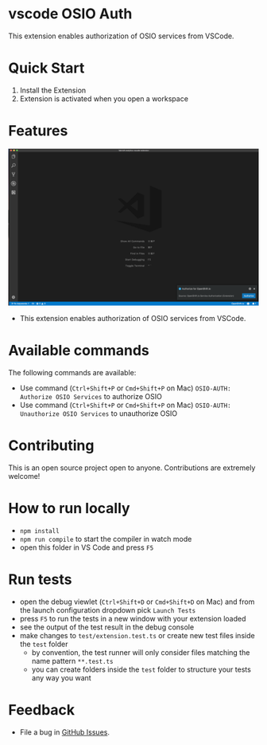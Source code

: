 # vscode OSIO Auth

This extension enables authorization of OSIO services from VSCode.


Quick Start
============
1. Install the Extension
2. Extension is activated when you open a workspace

Features
=========
![ screencast ](images/authOsio.png)

* This extension enables authorization of OSIO services from VSCode.


Available commands
==========================
The following commands are available:

- Use command (`Ctrl+Shift+P` or `Cmd+Shift+P` on Mac) `OSIO-AUTH: Authorize OSIO Services` to authorize OSIO
- Use command (`Ctrl+Shift+P` or `Cmd+Shift+P` on Mac) `OSIO-AUTH: Unauthorize OSIO Services` to unauthorize OSIO


Contributing
===============
This is an open source project open to anyone. Contributions are extremely welcome!



# How to run locally

* `npm install`
* `npm run compile` to start the compiler in watch mode
* open this folder in VS Code and press `F5`


# Run tests
* open the debug viewlet (`Ctrl+Shift+D` or `Cmd+Shift+D` on Mac) and from the launch configuration dropdown pick `Launch Tests`
* press `F5` to run the tests in a new window with your extension loaded
* see the output of the test result in the debug console
* make changes to `test/extension.test.ts` or create new test files inside the `test` folder
    * by convention, the test runner will only consider files matching the name pattern `**.test.ts`
    * you can create folders inside the `test` folder to structure your tests any way you want



Feedback
===============
* File a bug in [GitHub Issues](https://github.com/fabric8-analytics/vscode-osio-auth/issues).